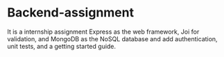 # Backend-assignment
It is a internship assignment
Express as the web framework, Joi for validation, and MongoDB as the NoSQL database and add authentication, unit tests, and a getting started guide.
